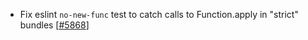  - Fix eslint `no-new-func` test to catch calls to Function.apply in "strict" bundles [[#5868](https://github.com/plotly/plotly.js/pull/5868)]
